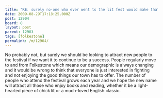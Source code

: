 ```yaml
---
title: "RE: surely no-one who ever went to the lit fest would make that mistake? - 12904"
date: 2009-08-29T17:18:25.000Z
post: 12904
board: 8
layout: post
parent: 12903
tags: [folkestone]
permalink: /m/12904/
---
```

No probably not, but surely we should be looking to attract new people to the festival if we want it to continue to be a success.
People regularly move to and from Folkestone which means our demographic is always changing and it would be wrong to think that everyone is just interested in fighting and not enjoying the good things our town has to offer. 
The number of people who attend the festival grows each year and we hope the new name will attract all those who enjoy books and reading, whether it be a light-hearted piece of chick lit or a much-loved English classic.
